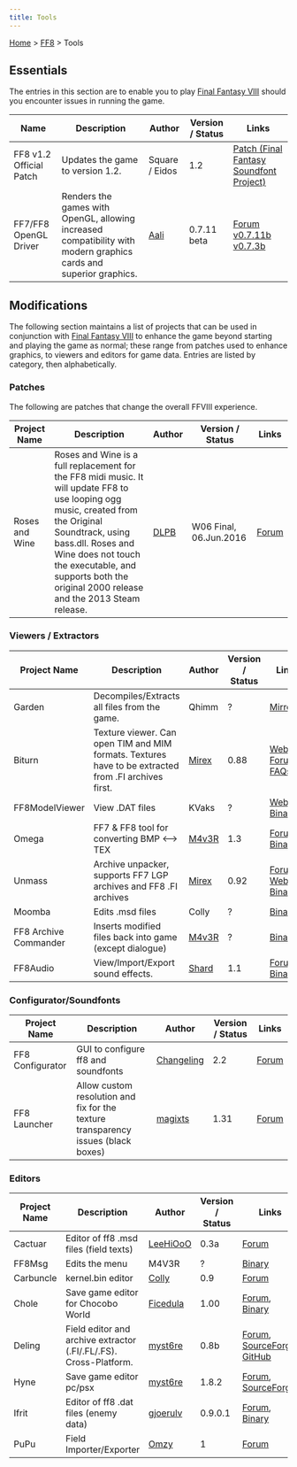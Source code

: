 ```yaml
---
title: Tools
---
```


[Home](../Main%20Page.md) > [FF8](../FF8.md) > Tools

## Essentials

The entries in this section are to enable you to play [Final Fantasy
VIII][] should you encounter issues in running the game.

| Name                    | Description                                                                                                       | Author         | Version / Status | Links                                       |
|-------------------------|-------------------------------------------------------------------------------------------------------------------|----------------|------------------|---------------------------------------------|
| FF8 v1.2 Official Patch | Updates the game to version 1.2.                                                                                  | Square / Eidos | 1.2              | [Patch (Final Fantasy Soundfont Project)][] |
| FF7/FF8 OpenGL Driver   | Renders the games with OpenGL, allowing increased compatibility with modern graphics cards and superior graphics. | [Aali][]       | 0.7.11 beta      | [Forum][] [v0.7.11b][] [v0.7.3b][]          |

## Modifications

The following section maintains a list of projects that can be used in
conjunction with [Final Fantasy VIII][] to enhance the game beyond
starting and playing the game as normal; these range from patches used
to enhance graphics, to viewers and editors for game data. Entries are
listed by category, then alphabetically.

### Patches

The following are patches that change the overall FFVIII experience.

| Project Name   | Description                                                                                                                                                                                                                                                                           | Author   | Version / Status       | Links      |
|----------------|---------------------------------------------------------------------------------------------------------------------------------------------------------------------------------------------------------------------------------------------------------------------------------------|----------|------------------------|------------|
| Roses and Wine | Roses and Wine is a full replacement for the FF8 midi music. It will update FF8 to use looping ogg music, created from the Original Soundtrack, using bass.dll. Roses and Wine does not touch the executable, and supports both the original 2000 release and the 2013 Steam release. | [DLPB][] | W06 Final, 06.Jun.2016 | [Forum][1] |

### Viewers / Extractors

| Project Name          | Description                                                                                          | Author    | Version / Status | Links                                 |
|-----------------------|------------------------------------------------------------------------------------------------------|-----------|------------------|---------------------------------------|
| Garden                | Decompiles/Extracts all files from the game.                                                         | Qhimm     | ?                | [Mirror][]                            |
| Biturn                | Texture viewer. Can open TIM and MIM formats. Textures have to be extracted from .FI archives first. | [Mirex][] | 0.88             | [Website][], [Forum][2], [FAQs][]     |
| FF8ModelViewer        | View .DAT files                                                                                      | KVaks     | ?                | [Website][3], [Binary][]              |
| Omega                 | FF7 & FF8 tool for converting BMP &lt;--&gt; TEX                                                     | [M4v3R][] | 1.3              | [Forum][4], [Binary][5]               |
| Unmass                | Archive unpacker, supports FF7 LGP archives and FF8 .FI archives                                     | [Mirex][] | 0.92             | [Forum][6], [Website][7], [Binary][8] |
| Moomba                | Edits .msd files                                                                                     | Colly     | ?                | [Binary][9]                           |
| FF8 Archive Commander | Inserts modified files back into game (except dialogue)                                              | [M4v3R][] | ?                | [Binary][10]                          |
| FF8Audio              | View/Import/Export sound effects.                                                                    | [Shard][] | 1.1              | [Forum][11] [Binary][12]              |

### Configurator/Soundfonts

| Project Name     | Description                                                                       | Author         | Version / Status | Links       |
|------------------|-----------------------------------------------------------------------------------|----------------|------------------|-------------|
| FF8 Configurator | GUI to configure ff8 and soundfonts                                               | [Changeling][] | 2.2              | [Forum][13] |
| FF8 Launcher     | Allow custom resolution and fix for the texture transparency issues (black boxes) | [magixts][]    | 1.31             | [Forum][14] |

### Editors

| Project Name | Description                                                       | Author       | Version / Status | Links                                    |
|--------------|-------------------------------------------------------------------|--------------|------------------|------------------------------------------|
| Cactuar      | Editor of ff8 .msd files (field texts)                            | [LeeHiOoO][] | 0.3a             | [Forum][15]                              |
| FF8Msg       | Edits the menu                                                    | M4V3R        | ?                | [Binary][16]                             |
| Carbuncle    | kernel.bin editor                                                 | [Colly][]    | 0.9              | [Forum][17]                              |
| Chole        | Save game editor for Chocobo World                                | [Ficedula][] | 1.00             | [Forum][18], [Binary][19]                |
| Deling       | Field editor and archive extractor (.FI/.FL/.FS). Cross-Platform. | [myst6re][]  | 0.8b             | [Forum][20], [SourceForge][], [GitHub][] |
| Hyne         | Save game editor pc/psx                                           | [myst6re][]  | 1.8.2            | [Forum][21], [SourceForge][22]           |
| Ifrit        | Editor of ff8 .dat files (enemy data)                             | [gjoerulv][] | 0.9.0.1          | [Forum][23], [Binary][24]                |
| PuPu         | Field Importer/Exporter                                           | [Omzy][]     | 1                | [Forum][25]                              |

  [Final Fantasy VIII]: ../FF8.md "wikilink"
  [Patch (Final Fantasy Soundfont Project)]: http://ffsf.aaron-kelley.net/patch.html
  [Aali]: http://forums.qhimm.com/index.php?action=profile;u=2862
  [Forum]: http://forums.qhimm.com/index.php?topic=8306.0
  [v0.7.11b]: http://backup.ninjaloot.se/share/ff7_opengl-0.7.11b.zip
  [v0.7.3b]: http://backup.ninjaloot.se/share/ff7_opengl-0.7.3b.zip
  [DLPB]: http://forums.qhimm.com/index.php?action=profile;u=6439
  [1]: http://forums.qhimm.com/index.php?topic=13715.0
  [Mirror]: http://www.breck-mckye.com/final-fantasy-modding/Ficedula-Mirror/gardenalpha.zip
  [Mirex]: http://forums.qhimm.com/index.php?action=profile;u=171
  [Website]: http://mirex.mypage.sk/index.php?selected=1#Biturn
  [2]: http://forums.qhimm.com/index.php?topic=2819
  [FAQs]: http://mirex.mypage.sk/RNR/rnr.php?action=show_notes&parentid=97
  [3]: http://kvaks.narod.ru/FF8Info.html
  [Binary]: http://kvaks.narod.ru/FF8Viewer/update2.rar
  [M4v3R]: http://forums.qhimm.com/index.php?action=profile;u=496
  [4]: http://forums.qhimm.com/index.php?topic=3373.msg47176
  [5]: http://www.balamb.pl/qh/omega.7z
  [6]: http://forums.qhimm.com/index.php?topic=6892.0
  [7]: http://mirex.mypage.sk/index.php?selected=1#Unmass
  [8]: http://mirex.mypage.sk/FILES/unm_w092.rar
  [9]: http://www.balamb.pl/qh/moomba.7z
  [10]: http://www.balamb.pl/qh/ff8ac.7z
  [Shard]: http://forums.qhimm.com/index.php?action=profile;u=22631
  [11]: http://forums.qhimm.com/index.php?topic=14944.0
  [12]: http://www.mediafire.com/download/1gewfy3n80zs6h8/FF8Audio.7z
  [Changeling]: http://forums.qhimm.com/index.php?action=profile;u=1568
  [13]: http://forums.qhimm.com/index.php?topic=5731.0
  [magixts]: http://forums.qhimm.com/index.php?action=profile;u=4090
  [14]: http://forums.qhimm.com/index.php?topic=7248.0
  [LeeHiOoO]: http://forums.qhimm.com/index.php?action=profile;u=4850
  [15]: http://forums.qhimm.com/index.php?topic=8924.0
  [16]: http://www.balamb.pl/qh/ff8msg.7z
  [Colly]: http://forums.qhimm.com/index.php?action=profile;u=1102
  [17]: http://forums.qhimm.com/index.php?topic=13599
  [Ficedula]: http://forums.qhimm.com/index.php?action=profile;u=68
  [18]: http://forums.qhimm.com/index.php?topic=14322
  [19]: http://www.breck-mckye.com/final-fantasy-modding/Ficedula-Mirror/chole100.zip
  [myst6re]: http://forums.qhimm.com/index.php?action=profile;u=4778
  [20]: http://forums.qhimm.com/index.php?topic=13050.0
  [SourceForge]: http://sourceforge.net/projects/deling/
  [GitHub]: http://github.com/myst6re/deling
  [21]: http://forums.qhimm.com/index.php?topic=9713.0
  [22]: http://sourceforge.net/projects/hyne/
  [gjoerulv]: http://forums.qhimm.com/index.php?action=profile;u=3668
  [23]: http://forums.qhimm.com/index.php?topic=8741.0
  [24]: http://www.mediafire.com/download.php?cgdccuuudrdgnr2
  [Omzy]: http://forums.qhimm.com/index.php?action=profile;u=8950
  [25]: http://forums.qhimm.com/index.php?topic=13444.0

